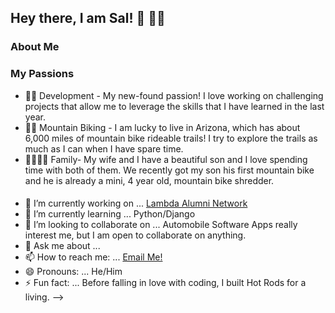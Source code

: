 ## Hey there, I am Sal! 👋 👨‍💻

### About Me
 


### My Passions
 - 👨‍💻 Development - My new-found passion! I love working on challenging projects that allow me to leverage the skills that I have learned in the last year. 
 - 🚵‍♂️ Mountain Biking - I am lucky to live in Arizona, which has about 6,000 miles of mountain bike rideable trails! I try to explore the trails as much as I can  when I have spare time. 
 - 👨‍👩‍👧‍👦 Family- My wife and I have a beautiful son and I love spending time with both of them. We recently got my son his first mountain bike and he is already a mini, 4 year old, mountain bike shredder. 

####  


- 🔭 I’m currently working on ... [Lambda Alumni Network](https://github.com/Lambda-School-Labs/lan-fe-a)
- 🌱 I’m currently learning ... Python/Django
- 👯 I’m looking to collaborate on ... Automobile Software Apps really interest me, but I am open to collaborate on anything. 
- 💬 Ask me about ... 
- 📫 How to reach me: ... [Email Me!](mailto:sal.zamora480@gmail.com)
- 😄 Pronouns: ... He/Him
- ⚡ Fun fact: ... Before falling in love with coding, I built Hot Rods for a living. 
-->
